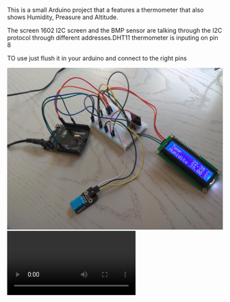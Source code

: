 This is a small Arduino project that a features a thermometer that also shows Humidity, Preasure and Altitude.

The screen 1602 I2C screen and the BMP sensor are talking through the I2C protocol through different addresses.DHT11
thermometer is inputing on pin 8

TO use just flush it in your arduino and connect to the right pins

![system_pic](images_and_vid/system_pic.jpg)
![system_vid](images_and_vid/system_vid.mp4)
